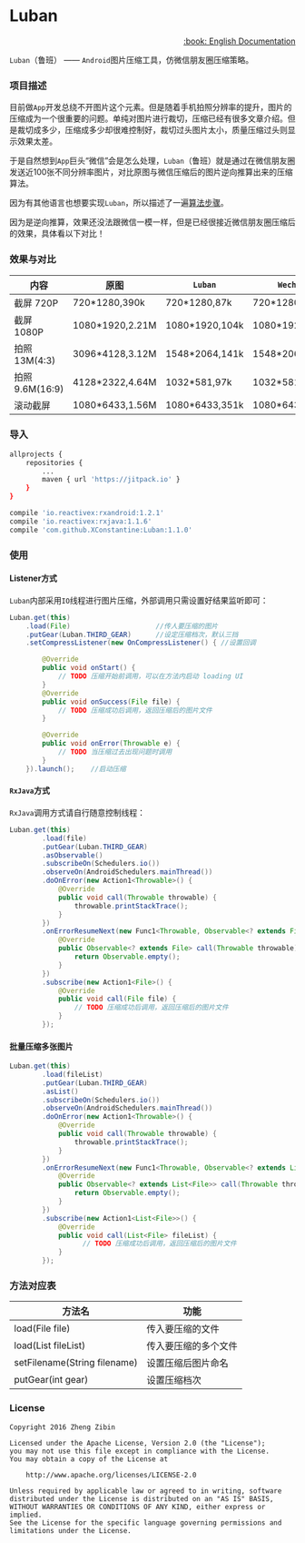 # Luban

<div align="right">
<a href="Translation/README-EN.md">:book: English Documentation</a>
</div>

`Luban`（鲁班） —— `Android`图片压缩工具，仿微信朋友圈压缩策略。

### 项目描述

目前做`App`开发总绕不开图片这个元素。但是随着手机拍照分辨率的提升，图片的压缩成为一个很重要的问题。单纯对图片进行裁切，压缩已经有很多文章介绍。但是裁切成多少，压缩成多少却很难控制好，裁切过头图片太小，质量压缩过头则显示效果太差。

于是自然想到`App`巨头“微信”会是怎么处理，`Luban`（鲁班）就是通过在微信朋友圈发送近100张不同分辨率图片，对比原图与微信压缩后的图片逆向推算出来的压缩算法。

因为有其他语言也想要实现`Luban`，所以描述了一遍[算法步骤](/DESCRIPTION.md)。

因为是逆向推算，效果还没法跟微信一模一样，但是已经很接近微信朋友圈压缩后的效果，具体看以下对比！

### 效果与对比

内容 | 原图 | `Luban` | `Wechat`
---- | ---- | ------ | ------
截屏 720P |720*1280,390k|720*1280,87k|720*1280,56k
截屏 1080P|1080*1920,2.21M|1080*1920,104k|1080*1920,112k
拍照 13M(4:3)|3096*4128,3.12M|1548*2064,141k|1548*2064,147k
拍照 9.6M(16:9)|4128*2322,4.64M|1032*581,97k|1032*581,74k
滚动截屏|1080*6433,1.56M|1080*6433,351k|1080*6433,482k

### 导入
```sh
allprojects {
    repositories {
        ...
        maven { url 'https://jitpack.io' }
    }
}
```

```sh
compile 'io.reactivex:rxandroid:1.2.1'
compile 'io.reactivex:rxjava:1.1.6'
compile 'com.github.XConstantine:Luban:1.1.0'
```
### 使用

#### Listener方式

`Luban`内部采用`IO`线程进行图片压缩，外部调用只需设置好结果监听即可：

```java
Luban.get(this)
    .load(File)                     //传人要压缩的图片
    .putGear(Luban.THIRD_GEAR)      //设定压缩档次，默认三挡
    .setCompressListener(new OnCompressListener() { //设置回调

        @Override
        public void onStart() {
            // TODO 压缩开始前调用，可以在方法内启动 loading UI
        }
        @Override
        public void onSuccess(File file) {
            // TODO 压缩成功后调用，返回压缩后的图片文件
        }

        @Override
        public void onError(Throwable e) {
            // TODO 当压缩过去出现问题时调用
        }
    }).launch();    //启动压缩
```

#### `RxJava`方式

`RxJava`调用方式请自行随意控制线程：

```java
Luban.get(this)
        .load(file)
        .putGear(Luban.THIRD_GEAR)
        .asObservable()
        .subscribeOn(Schedulers.io())
        .observeOn(AndroidSchedulers.mainThread())
        .doOnError(new Action1<Throwable>() {
            @Override
            public void call(Throwable throwable) {
                throwable.printStackTrace();
            }
        })
        .onErrorResumeNext(new Func1<Throwable, Observable<? extends File>>() {
            @Override
            public Observable<? extends File> call(Throwable throwable) {
                return Observable.empty();
            }
        })
        .subscribe(new Action1<File>() {
            @Override
            public void call(File file) {
                // TODO 压缩成功后调用，返回压缩后的图片文件
            }
        });
```

#### 批量压缩多张图片

```java
Luban.get(this)
        .load(fileList)
        .putGear(Luban.THIRD_GEAR)
        .asList()
        .subscribeOn(Schedulers.io())
        .observeOn(AndroidSchedulers.mainThread())
        .doOnError(new Action1<Throwable>() {
            @Override
            public void call(Throwable throwable) {
                throwable.printStackTrace();
            }
        })
        .onErrorResumeNext(new Func1<Throwable, Observable<? extends List<File>>>() {
            @Override
            public Observable<? extends List<File>> call(Throwable throwable) {
                return Observable.empty();
            }
        })
        .subscribe(new Action1<List<File>>() {
            @Override
            public void call(List<File> fileList) {
                  // TODO 压缩成功后调用，返回压缩后的图片文件
            }
        });
```

### 方法对应表

方法名|功能
---|---
load(File file)|传入要压缩的文件
load(List<File> fileList)|传入要压缩的多个文件
setFilename(String filename)|设置压缩后图片命名
putGear(int gear)|设置压缩档次

### License

    Copyright 2016 Zheng Zibin
    
    Licensed under the Apache License, Version 2.0 (the "License");
    you may not use this file except in compliance with the License.
    You may obtain a copy of the License at
    
        http://www.apache.org/licenses/LICENSE-2.0
    
    Unless required by applicable law or agreed to in writing, software
    distributed under the License is distributed on an "AS IS" BASIS,
    WITHOUT WARRANTIES OR CONDITIONS OF ANY KIND, either express or implied.
    See the License for the specific language governing permissions and
    limitations under the License.
